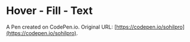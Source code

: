 # Hover - Fill - Text

A Pen created on CodePen.io. Original URL: [https://codepen.io/sohilpro](https://codepen.io/sohilpro).

